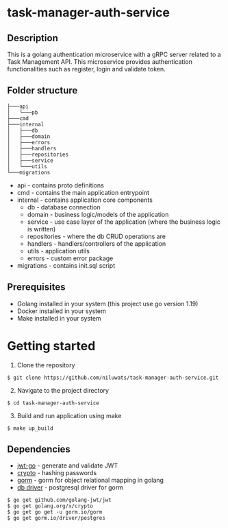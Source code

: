 # task-manager-auth-service

## Description

This is a golang authentication microservice with a gRPC server related to a Task Management API. This microservice provides authentication functionalities such as register, login and validate token.

## Folder structure

```
├───api
│   └───pb
├───cmd
├───internal
│   ├───db
│   ├───domain
│   ├───errors
│   ├───handlers
│   ├───repositories
│   ├───service
│   └───utils
└───migrations
```

- api - contains proto definitions
- cmd - contains the main application entrypoint
- internal - contains application core components
    - db - database connection
    - domain - business logic/models of the application
    - service - use case layer of the application (where the business logic is written)
    - repositories - where the db CRUD operations are
    - handlers - handlers/controllers of the application
    - utils - application utils
    - errors - custom error package
- migrations - contains init.sql script

## Prerequisites
- Golang installed in your system (this project use go version 1.19)
- Docker installed in your system
- Make installed in your system

# Getting started

1. Clone the repository

```
$ git clone https://github.com/niluwats/task-manager-auth-service.git
```

2. Navigate to the project directory

```
$ cd task-manager-auth-service
```

3. Build and run application using make

```
$ make up_build
```

## Dependencies
- [jwt-go](https://github.com/golang-jwt/jwt) - generate and validate JWT
- [crypto](https://github.com/golang/crypto) - hashing passwords
- [gorm](https://github.com/go-gorm/gorm) - gorm for object relational mapping in golang
- [db driver](https://github.com/go-gorm/postgres) - postgresql driver for gorm

```
$ go get github.com/golang-jwt/jwt
$ go get golang.org/x/crypto
$ go get go get -u gorm.io/gorm
$ go get gorm.io/driver/postgres
```
